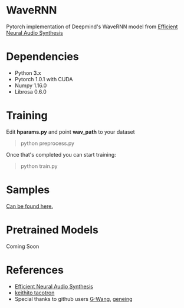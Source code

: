 # WaveRNN

Pytorch implementation of Deepmind's WaveRNN model from [Efficient Neural Audio Synthesis](https://arxiv.org/abs/1802.08435v1)

# Dependencies

* Python 3.x
* Pytorch 1.0.1 with CUDA
* Numpy 1.16.0
* Librosa 0.6.0



# Training

Edit **hparams.py** and point **wav_path** to your dataset 

> python preprocess.py

Once that's completed you can start training:

> python train.py

# Samples

[Can be found here.](https://fatchord.github.io/model_outputs/)

# Pretrained Models

Coming Soon

# References

* [Efficient Neural Audio Synthesis](https://arxiv.org/abs/1802.08435v1)
* [keithito tacotron](https://github.com/keithito/tacotron)
* Special thanks to github users [G-Wang](https://github.com/G-Wang), [geneing](https://github.com/geneing)




